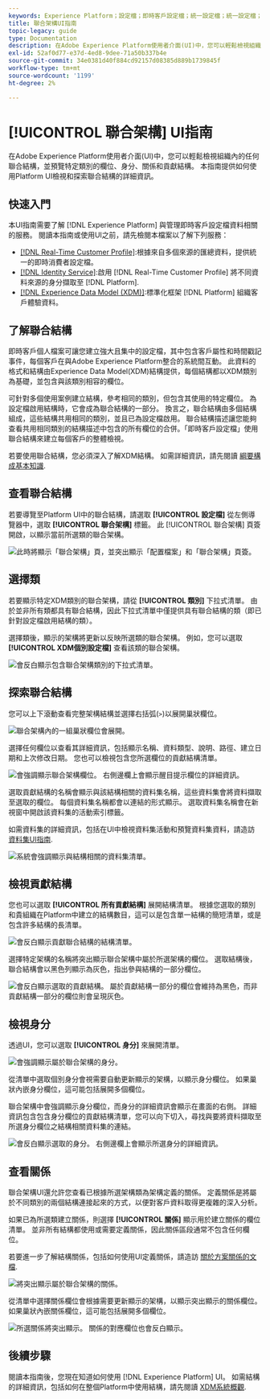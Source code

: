```yaml
---
keywords: Experience Platform；設定檔；即時客戶設定檔；統一設定檔；統一設定檔；統一；設定檔；rtcp；啟用設定檔；啟用設定檔；聯合結構；聯合設定檔；聯合設定檔
title: 聯合架構UI指南
topic-legacy: guide
type: Documentation
description: 在Adobe Experience Platform使用者介面(UI)中，您可以輕鬆檢視組織內的任何聯合結構，並預覽特定類別的欄位、身分、關係和貢獻結構。 本指南提供如何使用Platform UI檢視和探索聯合結構的詳細資訊。
exl-id: 52af0d77-e37d-4ed8-9dee-71a50b337b4e
source-git-commit: 34e0381d40f884cd92157d08385d889b1739845f
workflow-type: tm+mt
source-wordcount: '1199'
ht-degree: 2%

---
```


# [!UICONTROL 聯合架構] UI指南

在Adobe Experience Platform使用者介面(UI)中，您可以輕鬆檢視組織內的任何聯合結構，並預覽特定類別的欄位、身分、關係和貢獻結構。 本指南提供如何使用Platform UI檢視和探索聯合結構的詳細資訊。

## 快速入門

本UI指南需要了解 [!DNL Experience Platform] 與管理即時客戶設定檔資料相關的服務。 閱讀本指南或使用UI之前，請先檢閱本檔案以了解下列服務：

* [[!DNL Real-Time Customer Profile]](../home.md):根據來自多個來源的匯總資料，提供統一的即時消費者設定檔。
* [[!DNL Identity Service]](../../identity-service/home.md):啟用 [!DNL Real-Time Customer Profile] 將不同資料來源的身分擷取至 [!DNL Platform].
* [[!DNL Experience Data Model (XDM)]](../../xdm/home.md):標準化框架 [!DNL Platform] 組織客戶體驗資料。

## 了解聯合結構

即時客戶個人檔案可讓您建立強大且集中的設定檔，其中包含客戶屬性和時間戳記事件，每個客戶在與Adobe Experience Platform整合的系統間互動。 此資料的格式和結構由Experience Data Model(XDM)結構提供，每個結構都以XDM類別為基礎，並包含與該類別相容的欄位。

可針對多個使用案例建立結構，參考相同的類別，但包含其使用的特定欄位。 為設定檔啟用結構時，它會成為聯合結構的一部分。 換言之，聯合結構由多個結構組成，這些結構共用相同的類別，並且已為設定檔啟用。 聯合結構描述讓您能夠查看共用相同類別的結構描述中包含的所有欄位的合併。「即時客戶設定檔」使用聯合結構來建立每個客戶的整體檢視。

若要使用聯合結構，您必須深入了解XDM結構。 如需詳細資訊，請先閱讀 [綱要構成基本知識](../../xdm/schema/composition.md).

## 查看聯合結構

若要導覽至Platform UI中的聯合結構，請選取 **[!UICONTROL 設定檔]** 從左側導覽器中，選取 **[!UICONTROL 聯合架構]** 標籤。 此 [!UICONTROL 聯合架構] 頁簽開啟，以顯示當前所選類的聯合架構。

![此時將顯示「聯合架構」頁，並突出顯示「配置檔案」和「聯合架構」頁簽。](../images/union-schema/landing.png)

## 選擇類

若要顯示特定XDM類別的聯合架構，請從 **[!UICONTROL 類別]** 下拉式清單。 由於並非所有類都具有聯合結構，因此下拉式清單中僅提供具有聯合結構的類（即已針對設定檔啟用結構的類）。

選擇類後，顯示的架構將更新以反映所選類的聯合架構。 例如，您可以選取 **[!UICONTROL XDM個別設定檔]** 查看該類的聯合架構。

![會反白顯示包含聯合架構類別的下拉式清單。](../images/union-schema/class.png)

## 探索聯合結構

您可以上下滾動查看完整架構結構並選擇右括弧(`>`)以展開巢狀欄位。

![聯合架構內的一組巢狀欄位會展開。](../images/union-schema/explore.png)

選擇任何欄位以查看其詳細資訊，包括顯示名稱、資料類型、說明、路徑、建立日期和上次修改日期。 您也可以檢視包含您所選欄位的貢獻結構清單。

![會強調顯示聯合架構欄位。 右側邊欄上會顯示醒目提示欄位的詳細資訊。](../images/union-schema/explore-field.png)

選取貢獻結構的名稱會顯示與該結構相關的資料集名稱，這些資料集會將資料擷取至選取的欄位。 每個資料集名稱都會以連結的形式顯示。 選取資料集名稱會在新視窗中開啟該資料集的活動索引標籤。

如需資料集的詳細資訊，包括在UI中檢視資料集活動和預覽資料集資料，請造訪 [資料集UI指南](../../catalog/datasets/user-guide.md).

![系統會強調顯示與結構相關的資料集清單。](../images/union-schema/datasets.png)

## 檢視貢獻結構

您也可以選取 **[!UICONTROL 所有貢獻結構]** 展開結構清單。 根據您選取的類別和貴組織在Platform中建立的結構數目，這可以是包含單一結構的簡短清單，或是包含許多結構的長清單。

![會反白顯示貢獻聯合結構的結構清單。](../images/union-schema/contributing-schemas.png)

選擇特定架構的名稱將突出顯示聯合架構中屬於所選架構的欄位。 選取結構後，聯合結構會以黑色列顯示為灰色，指出參與結構的一部分欄位。

![會反白顯示選取的貢獻結構。 屬於貢獻結構一部分的欄位會維持為黑色，而非貢獻結構一部分的欄位則會呈現灰色。](../images/union-schema/select-schema.png)

## 檢視身分

透過UI，您可以選取 **[!UICONTROL 身分]** 來展開清單。

![會強調顯示屬於聯合架構的身分。](../images/union-schema/identities.png)

從清單中選取個別身分會視需要自動更新顯示的架構，以顯示身分欄位。 如果巢狀內嵌身分欄位，這可能包括展開多個欄位。

聯合架構中會強調顯示身分欄位，而身分的詳細資訊會顯示在畫面的右側。 詳細資訊包含包含身分欄位的貢獻結構清單，您可以向下切入，尋找與要將資料擷取至所選身分欄位之結構相關資料集的連結。

![會反白顯示選取的身分。 右側邊欄上會顯示所選身分的詳細資訊。](../images/union-schema/select-identity.png)

## 查看關係

聯合架構UI還允許您查看已根據所選架構類為架構定義的關係。 定義關係是將屬於不同類別的兩個結構連接起來的方式，以便對客戶資料取得更複雜的深入分析。

如果已為所選類建立關係，則選擇 **[!UICONTROL 關係]** 顯示用於建立關係的欄位清單。 並非所有結構都使用或需要定義關係，因此關係區段通常不包含任何欄位。

若要進一步了解結構關係，包括如何使用UI定義關係，請造訪 [關於方案關係的文檔](../../xdm/tutorials/relationship-ui.md).

![將突出顯示屬於聯合架構的關係。](../images/union-schema/relationships.png)

從清單中選擇關係欄位會根據需要更新顯示的架構，以顯示突出顯示的關係欄位。 如果巢狀內嵌關係欄位，這可能包括展開多個欄位。

![所選關係將突出顯示。 關係的對應欄位也會反白顯示。](../images/union-schema/select-relationship.png)

## 後續步驟

閱讀本指南後，您現在知道如何使用 [!DNL Experience Platform] UI。 如需結構的詳細資訊，包括如何在整個Platform中使用結構，請先閱讀 [XDM系統概觀](../../xdm/home.md).
